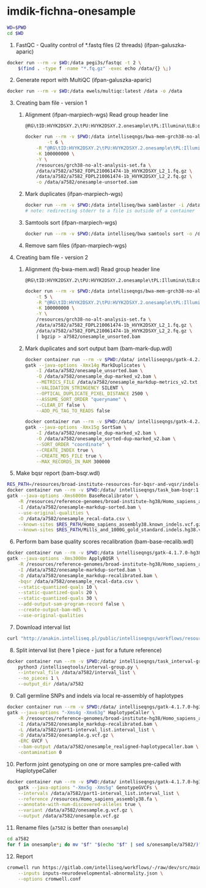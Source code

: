 # imdik-fichna-onesample

```bash
WD=$PWD
cd $WD
```

1. FastQC - Quality control of \*.fastq files (2 threads) (ifpan-galuszka-aparic)
```bash
docker run --rm -v $WD:/data pegi3s/fastqc -t 2 \
    $(find . -type f -name "*.fq.gz" -exec echo /data/{} \;)
```

2. Generate report with MultiQC (ifpan-galuszka-aparic)
```bash
docker run --rm -v $WD:/data ewels/multiqc:latest /data -o /data
```

3. Creating bam file - version 1

   1. Alignment (ifpan-marpiech-wgs)
      Read group header line
      ```
      @RG\tID:HVYK2DSXY.2\tPU:HVYK2DSXY.2.onesample\tPL:Illumina\tLB:onesample.library\tSM:onesample
      ```

      ```bash
      docker run --rm -v $PWD:/data intelliseqngs/bwa-mem-grch38-no-alt:3.1.0 bwa mem \
      	      -t 6 \
	      -R "@RG\tID:HVYK2DSXY.2\tPU:HVYK2DSXY.2.onesample\tPL:Illumina\tLB:onesample.library\tSM:onesample" \
	      -K 100000000 \
	      -Y \
	      /resources/grch38-no-alt-analysis-set.fa \
	      /data/a7582/a7582_FDPL210061474-1b_HVYK2DSXY_L2_1.fq.gz \
	      /data/a7582/a7582_FDPL210061474-1b_HVYK2DSXY_L2_2.fq.gz \
	      -o /data/a7582/onesample-unsorted.sam
      ```

   2. Mark duplicates (ifpan-marpiech-wgs)
      ```bash
      docker run --rm -v $PWD:/data intelliseq/bwa samblaster -i /data/a7582/onesample-unsorted.sam -o /data/a7582/onesample-markdup.sam 2> a7582/onesample-bwa-samblaster-stderr.log
      # note: redirecting stderr to a file is outside of a container
      ```

   3. Samtools sort (ifpan-marpiech-wgs)
      ```bash
      docker run --rm -v $PWD:/data intelliseq/bwa samtools sort -o /data/a7582/onesample-markdup-sorted.bam -@ 6 /data/a7582/onesample-markdup.sam
      ```

   4. Remove sam files (ifpan-marpiech-wgs)


4. Creating bam file - version 2

   1. Alignment (fq-bwa-mem.wdl)
      Read group header line
      ```
      @RG\tID:HVYK2DSXY.2\tPU:HVYK2DSXY.2.onesample\tPL:Illumina\tLB:onesample.library\tSM:onesample
      ```

      ```bash
      docker run --rm -v $PWD:/data intelliseqngs/bwa-mem-grch38-no-alt:3.1.0 bwa mem \
	      -t 5 \
	      -R "@RG\tID:HVYK2DSXY.2\tPU:HVYK2DSXY.2.onesample\tPL:Illumina\tLB:onesample.library\tSM:onesample" \
	      -K 100000000 \
	      -Y \
	      /resources/grch38-no-alt-analysis-set.fa \
	      /data/a7582/a7582_FDPL210061474-1b_HVYK2DSXY_L2_1.fq.gz \
	      /data/a7582/a7582_FDPL210061474-1b_HVYK2DSXY_L2_2.fq.gz \
	      | bgzip > a7582/onesample_unsorted.bam
      ```

   2. Mark duplicates and sort output bam (bam-mark-dup.wdl)
      ```bash
      docker container run --rm -v $PWD:/data/ intelliseqngs/gatk-4.2.0.0:1.0.0 \
      gatk --java-options -Xmx14g MarkDuplicates \
	      -I /data/a7582/onesample_unsorted.bam \
	      -O /data/a7582/onesample_dup-marked_v2.bam \
	      --METRICS_FILE /data/a7582/onesample_markdup-metrics_v2.txt \
	      --VALIDATION_STRINGENCY SILENT \
	      --OPTICAL_DUPLICATE_PIXEL_DISTANCE 2500 \
	      --ASSUME_SORT_ORDER "queryname" \
	      --CLEAR_DT false \
	      --ADD_PG_TAG_TO_READS false

      docker container run --rm -v $PWD:/data/ intelliseqngs/gatk-4.2.0.0:1.0.0 \
      gatk --java-options -Xmx15g SortSam \
	      -I /data/a7582/onesample_dup-marked_v2.bam \
	      -O /data/a7582/onesample_sorted-dup-marked_v2.bam \
	      --SORT_ORDER "coordinate" \
	      --CREATE_INDEX true \
	      --CREATE_MD5_FILE true \
	      --MAX_RECORDS_IN_RAM 300000
      ```

5. Make bqsr report (bam-bsqr.wdl)
```bash
RES_PATH=/resources/broad-institute-resources-for-bqsr-and-vqsr/indels-known-sites/ &&
docker container run --rm -v $PWD:/data/ intelliseqngs/task_bam-bsqr:1.1.0 \
gatk --java-options -Xms6000m BaseRecalibrator \
	-R /resources/reference-genomes/broad-institute-hg38/Homo_sapiens_assembly38.fa \
	-I /data/a7582/onesample-markdup-sorted.bam \
	--use-original-qualities \
	-O /data/a7582/onesample_recal-data.csv \
	--known-sites $RES_PATH/Homo_sapiens_assembly38.known_indels.vcf.gz \
	--known-sites $RES_PATH/Mills_and_1000G_gold_standard.indels.hg38.vcf.gz
```

6. Perform bam base quality scores recalibration (bam-base-recalib.wdl)
```bash
docker container run --rm -v $PWD:/data intelliseqngs/gatk-4.1.7.0-hg38:1.0.1 \
gatk --java-options -Xms3000m ApplyBQSR \
	-R /resources/reference-genomes/broad-institute-hg38/Homo_sapiens_assembly38.fa \
	-I /data/a7582/onesample-markdup-sorted.bam \
	-O /data/a7582/onesample_markdup-recalibrated.bam \
	-bqsr /data/a7582/onesample_recal-data.csv \
	--static-quantized-quals 10 \
	--static-quantized-quals 20 \
	--static-quantized-quals 30 \
	--add-output-sam-program-record false \
	--create-output-bam-md5 \
	--use-original-qualities
```

7. Download interval list
```bash
curl "http://anakin.intelliseq.pl/public/intelliseqngs/workflows/resources/intervals/broad-institute-wgs-calling-regions/hg38.even.handcurated.20k.broad-institute-hg38.interval_list" > a7582/interval_list
```

8. Split interval list (here 1 piece - just for a future reference)
```bash
docker container run --rm -v $PWD:/data/ intelliseqngs/task_interval-group:1.0.2 \
	python3 /intelliseqtools/interval-group.py \
	--interval_file /data/a7582/interval_list \
	--no_pieces 1 \
	--output_dir /data/a7582
```

9. Call germline SNPs and indels via local re-assembly of haplotypes
```bash
docker container run --rm -v $PWD:/data/ intelliseqngs/gatk-4.1.7.0-hg38:1.0.1 \
gatk --java-options "-Xms4g -Xmx63g" HaplotypeCaller \
	-R /resources/reference-genomes/broad-institute-hg38/Homo_sapiens_assembly38.fa \
	-I /data/a7582/onesample_markdup-recalibrated.bam \
	-L /data/a7582/part1-interval_list.interval_list \
	-O /data/a7582/onesample.g.vcf.gz \
	-ERC GVCF \
	--bam-output /data/a7582/onesample_realigned-haplotypecaller.bam \
	-contamination 0
```

10. Perform joint genotyping on one or more samples pre-called with HaplotypeCaller
```bash
docker container run --rm -v $PWD:/data/ intelliseqngs/gatk-4.1.7.0-hg38:1.0.1 \
	gatk --java-options "-Xmx5g -Xms5g" GenotypeGVCFs \
	--intervals /data/a7582/part1-interval_list.interval_list \
	--reference /resources/Homo_sapiens_assembly38.fa \
	--annotate-with-num-discovered-alleles true \
	--variant /data/a7582/onesample.g.vcf.gz \
	--output /data/a7582/onesample.vcf.gz
```

11. Rename files (`a7582` is better than `onesample`)
```bash
cd a7582
for f in onesample*; do mv "$f" "$(echo "$f" | sed s/onesample/a7582/)"; done
```

12. Report
```bash
cromwell run https://gitlab.com/intelliseq/workflows/-/raw/dev/src/main/wdl/pipelines/vcf-to-acmg-report/vcf-to-acmg-report.wdl \
	--inputs inputs-neurodevelopmental-abnormality.json \
	--options cromwell.conf
```
